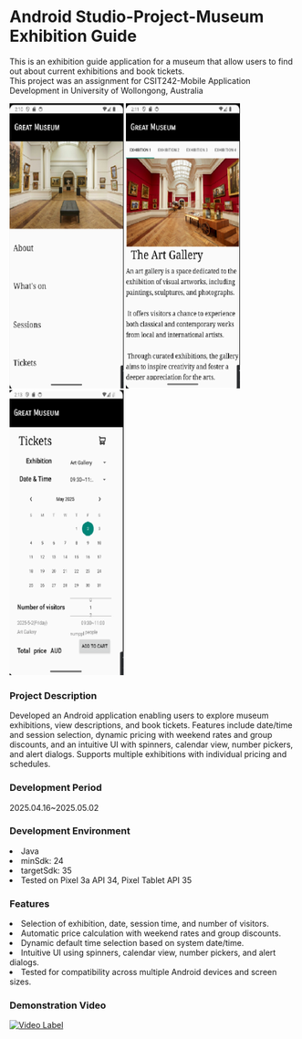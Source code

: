 <h1>Android Studio-Project-Museum Exhibition Guide</h1>
<p>This is an exhibition guide application for a museum that allow users to find out about current exhibitions and book tickets.<br> 
  This project was an assignment for CSIT242-Mobile Application Development in University of Wollongong, Australia </p>

<span>
 <img src="app/src/main/res/drawable/1.png" width="200" height="500">
 <img src="app/src/main/res/drawable/2.png" width="200" height="500">
 <img src="app/src/main/res/drawable/3.png" width="200" height="500">
</span>

<h3>Project Description</h3>
<p>Developed an Android application enabling users to explore museum exhibitions, view descriptions, and book tickets. Features include date/time and session selection, dynamic pricing with weekend rates and group discounts, and an intuitive UI with spinners, calendar view, number pickers, and alert dialogs. Supports multiple exhibitions with individual pricing and schedules.</p>

<h3>Development Period</h3>
<p>2025.04.16~2025.05.02</p>

<h3>Development Environment</h3>
<li>Java</li>
<li>minSdk: 24</li>
<li>targetSdk: 35</li>
<li>Tested on Pixel 3a API 34, Pixel Tablet API 35</li>
  
<h3>Features</h3>
<li>Selection of exhibition, date, session time, and number of visitors.</li>

<li>Automatic price calculation with weekend rates and group discounts.</li>

<li>Dynamic default time selection based on system date/time.</li>

<li>Intuitive UI using spinners, calendar view, number pickers, and alert dialogs.</li>

<li>Tested for compatibility across multiple Android devices and screen sizes.</li>

<h3>Demonstration Video</h3>

[![Video Label](http://img.youtube.com/vi/bXL_4LL1e44/1.jpg)](https://youtu.be/bXL_4LL1e44)
